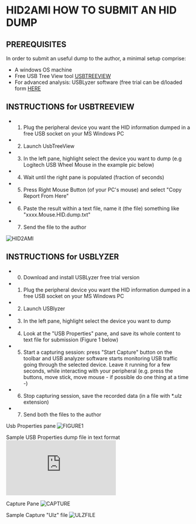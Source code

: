 
# **HID2AMI HOW TO SUBMIT AN HID DUMP** 


## **PREREQUISITES**

In order to submit an useful dump to the author, a minimal setup comprise:

 - A windows OS machine
 - Free USB Tree View tool [USBTREEVIEW](https://www.uwe-sieber.de/usbtreeview_e.html#download)
 - For advanced analysis: USBLyzer software (free trial can be d/loaded form [HERE](http://www.usblyzer.com/download.htm)

## **INSTRUCTIONS for USBTREEVIEW**

 - 1) Plug the peripheral device you want the HID information dumped in a free USB socket on your MS Windows PC
 - 2) Launch UsbTreeView
 - 3) In the left pane, highlight select the device you want to dump (e.g Logitech USB Wheel Mouse in the example pic below)
 - 4) Wait until the right pane is populated (fraction of seconds)
 - 5) Press Right Mouse Button (of your PC's mouse) and select "Copy Report From Here"
 - 6) Paste the result within a text file, name it (the file) something like "xxxx.Mouse.HID.dump.txt"
 - 7) Send the file to the author
 
 
 ![HID2AMI](https://github.com/EmberHeavyIndustries/HID2AMI/blob/master/Pics/DumpHID.jpg)


## **INSTRUCTIONS for USBLYZER**

 - 0) Download and install USBLyzer free trial version
 - 1) Plug the peripheral device you want the HID information dumped in a free USB socket on your MS Windows PC
 - 2) Launch USBlyzer
 - 3) In the left pane, highlight select the device you want to dump 
 - 4) Look at the "USB Properties" pane, and save its whole content to text file for submission (Figure 1 below)
 - 5) Start a capturing session:  press "Start Capture" button on the toolbar and USB analyzer software starts monitoring USB traffic going through the selected device. Leave it running for a few seconds, while interacting with your peripheral (e.g. press the buttons, move stick, move mouse - if possible do one thing at a time -)
 - 6) Stop capturing session, save the recorded data (in a file with *.ulz extension) 
 - 7) Send both the files to the author
 
 Usb Properties pane
 ![FIGURE1](http://www.usblyzer.com/img/tour/usb-properties-panel-bg.png)
 
 Sample USB Properties dump file in text format
![USBPROP](https://github.com/EmberHeavyIndustries/HID2AMI/blob/master/Docs/Microsoft%20IntelliMouse.%20Optical%20-%20HID.txt)



Capture Pane
![CAPTURE](https://github.com/EmberHeavyIndustries/HID2AMI/blob/master/Docs/capture.jpg)

Sample Capture "Ulz" file
![ULZFILE](https://github.com/EmberHeavyIndustries/HID2AMI/blob/master/Docs/Microsoft%20IntelliMouse.%20Optical.ulz)

 
